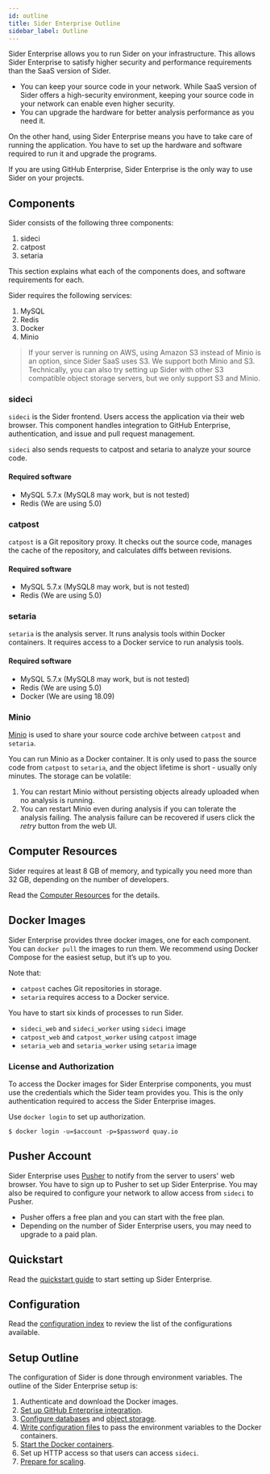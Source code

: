 ```yaml
---
id: outline
title: Sider Enterprise Outline
sidebar_label: Outline
---
```


Sider Enterprise allows you to run Sider on your infrastructure. This allows Sider Enterprise to satisfy higher security and performance requirements than the SaaS version of Sider.

* You can keep your source code in your network. While SaaS version of Sider offers a high-security environment, keeping your source code in your network can enable even higher security.
* You can upgrade the hardware for better analysis performance as you need it.

On the other hand, using Sider Enterprise means you have to take care of running the application. You have to set up the hardware and software required to run it and upgrade the programs.

If you are using GitHub Enterprise, Sider Enterprise is the only way to use Sider on your projects.

## Components

Sider consists of the following three components:

1. sideci
2. catpost
3. setaria

This section explains what each of the components does, and software requirements for each.

Sider requires the following services:

1. MySQL
2. Redis
3. Docker
4. Minio

> If your server is running on AWS, using Amazon S3 instead of Minio is an option, since Sider SaaS uses S3. We support both Minio and S3. Technically, you can also try setting up Sider with other S3 compatible object storage servers, but we only support S3 and Minio.

### sideci

`sideci` is the Sider frontend. Users access the application via their web browser. This component handles integration to GitHub Enterprise, authentication, and issue and pull request management.

`sideci` also sends requests to catpost and setaria to analyze your source code.

#### Required software

* MySQL 5.7.x (MySQL8 may work, but is not tested)
* Redis (We are using 5.0)

### catpost

`catpost` is a Git repository proxy. It checks out the source code, manages the cache of the repository, and calculates diffs between revisions.

#### Required software

* MySQL 5.7.x (MySQL8 may work, but is not tested)
* Redis (We are using 5.0)

### setaria

`setaria` is the analysis server. It runs analysis tools within Docker containers. It requires access to a Docker service to run analysis tools.

#### Required software

* MySQL 5.7.x (MySQL8 may work, but is not tested)
* Redis (We are using 5.0)
* Docker (We are using 18.09)

### Minio

[Minio](https://www.minio.io) is used to share your source code archive between `catpost` and `setaria`.

You can run Minio as a Docker container. It is only used to pass the source code from `catpost` to `setaria`, and the object lifetime is short - usually only minutes. The storage can be volatile:

1. You can restart Minio without persisting objects already uploaded when no analysis is running.
2. You can restart Minio even during analysis if you can tolerate the analysis failing. The analysis failure can be recovered if users click the *retry* button from the web UI.

## Computer Resources

Sider requires at least 8 GB of memory, and typically you need more than 32 GB, depending on the number of developers.

Read the [Computer Resources](./resources.md) for the details.

## Docker Images

Sider Enterprise provides three docker images, one for each component. You can `docker pull` the images to run them. We recommend using Docker Compose for the easiest setup, but it’s up to you.

Note that:

* `catpost` caches Git repositories in storage.
* `setaria` requires access to a Docker service.

You have to start six kinds of processes to run Sider.

* `sideci_web` and `sideci_worker` using `sideci` image
* `catpost_web` and `catpost_worker` using `catpost` image
* `setaria_web` and `setaria_worker` using `setaria` image

### License and Authorization

To access the Docker images for Sider Enterprise components, you must use the credentials which the Sider team provides you. This is the only authentication required to access the Sider Enterprise images.

Use `docker login` to set up authorization.

	$ docker login -u=$account -p=$password quay.io

## Pusher Account

Sider Enterprise uses [Pusher](https://pusher.com) to notify from the server to users' web browser.
You have to sign up to Pusher to set up Sider Enterprise.
You may also be required to configure your network to allow access from `sideci` to Pusher.

* Pusher offers a free plan and you can start with the free plan.
* Depending on the number of Sider Enterprise users, you may need to upgrade to a paid plan.

## Quickstart

Read the [quickstart guide](./quickstart.md) to start setting up Sider Enterprise.

## Configuration

Read the [configuration index](./config.md) to review the list of the configurations available.

## Setup Outline

The configuration of Sider is done through environment variables. The outline of the Sider Enterprise setup is:

1. Authenticate and download the Docker images.
2. [Set up GitHub Enterprise integration](./github.md).
2. [Configure databases](./database.md) and [object storage](./storage.md).
3. [Write configuration files](./config.md) to pass the environment variables to the Docker containers.
4. [Start the Docker containers](./containers.md).
5. Set up HTTP access so that users can access `sideci`.
6. [Prepare for scaling](./scaling.md).
